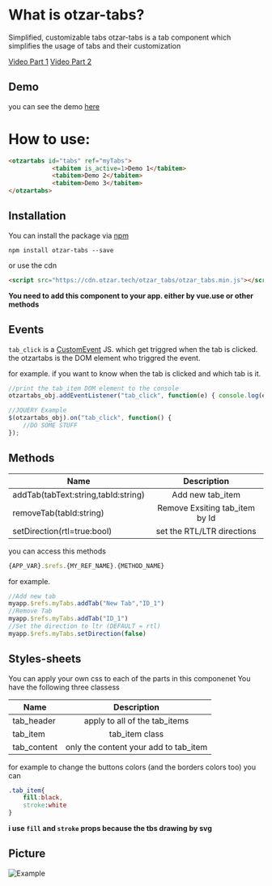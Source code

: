 #  What is otzar-tabs?
Simplified, customizable tabs otzar-tabs is a tab component which simplifies the usage of tabs and their customization

[Video Part 1](https://prod.otzar.tech/otzar_tabs/part_1.wmv)
[Video Part 2](https://prod.otzar.tech/otzar_tabs/part_2.wmv)
## Demo

you can see the demo [here](https://cdn.otzar.tech/otzar_tabs/example.html)
# How to use:

```html
<otzartabs id="tabs" ref="myTabs">
            <tabitem is_active=1>Demo 1</tabitem>
            <tabitem>Demo 2</tabitem>
            <tabitem>Demo 3</tabitem>
</otzartabs>
```

## Installation

You can install the package via [npm](https://www.npmjs.com)

`npm install otzar-tabs --save`

or use the cdn

```html
<script src="https://cdn.otzar.tech/otzar_tabs/otzar_tabs.min.js"></script>
```

**You need to add this component to your app. either by vue.use or other methods**

## Events

`tab_click` is a [CustomEvent](https://developer.mozilla.org/en-US/docs/Web/API/CustomEvent/CustomEvent) JS. which get triggred when the tab is clicked. the otzartabs is the DOM element who triggred the event.

for example. if you want to know when the tab is clicked and which tab is it.
````javascript
//print the tab_item DOM element to the console
otzartabs_obj.addEventListener("tab_click", function(e) { console.log(e.detail) });

//JQUERY Example
$(otzartabs_obj).on("tab_click", function() {
	//DO SOME STUFF
});
````

## Methods

| Name|      Description|  
|----------|:-------------:|
| addTab(tabText:string,tabId:string) |  Add new tab_item 
| removeTab(tabId:string) |    Remove Exsiting tab_item by Id   
| setDirection(rtl=true:bool) | set the RTL/LTR directions 

you can access this methods 
```js
{APP_VAR}.$refs.{MY_REF_NAME}.{METHOD_NAME}
```
for example. 
```js
//Add new tab
myapp.$refs.myTabs.addTab("New Tab","ID_1")
//Remove Tab
myapp.$refs.myTabs.addTab("ID_1")
//Set the direction to ltr (DEFAULT = rtl)
myapp.$refs.myTabs.setDirection(false)
```

## Styles-sheets

You can apply your own css to each of the parts in this componenet
You have the following three classess

| Name|      Description|  
|----------|:-------------:|
| tab_header |  apply to all of the tab_items
| tab_item |    tab_item class  
| tab_content | only the content your add to tab_item

for example to change the buttons colors (and the borders colors too)  you can 
```css
.tab_item{
	fill:black,
	stroke:white
}
```
**i use `fill` and `stroke` props because the tbs drawing by svg**

## Picture
![Example](https://cdn.otzar.tech/otzar_tabs/demo_rtl.png)

